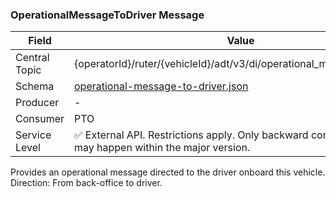 ### OperationalMessageToDriver Message
| Field         | Value                                                                                                                    |
|---------------|--------------------------------------------------------------------------------------------------------------------------|
| Central Topic | {operatorId}/ruter/{vehicleId}/adt/v3/di/operational_message_to_driver                                                   |
| Schema        | [ operational-message-to-driver.json ](json-schemas/di/operational_message_to_driver/operational-message-to-driver.json) |
| Producer      | -                                                                                                                        |
| Consumer      | PTO                                                                                                                      |
| Service Level | ✅ External API. Restrictions apply. Only backward compatible changes may happen within the major version.                | 

Provides an operational message directed to the driver onboard this vehicle. Direction: From back-office to driver.
